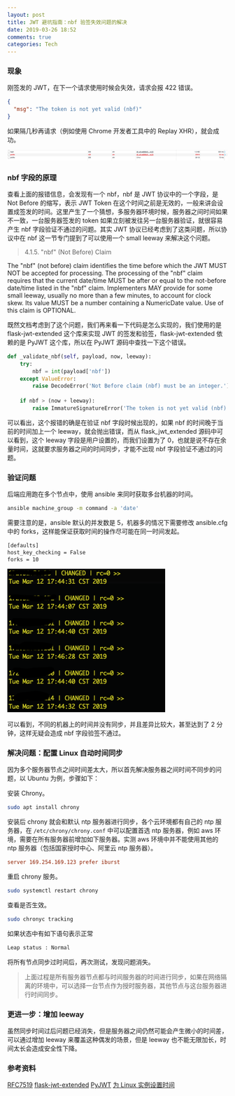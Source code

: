 ```yaml
---
layout: post
title: JWT 避坑指南：nbf 验签失效问题的解决
date: 2019-03-26 18:52
comments: true
categories: Tech
---
```


### 现象

刚签发的 JWT，在下一个请求使用时候会失效，请求会报 422 错误。

```json
{
  "msg": "The token is not yet valid (nbf)"
}
```

如果隔几秒再请求（例如使用 Chrome 开发者工具中的 Replay XHR），就会成功。

![](/upload/20190326_01.png)

### nbf 字段的原理

查看上面的报错信息，会发现有一个 nbf，nbf 是 JWT 协议中的一个字段，是 Not Before 的缩写，表示 JWT Token 在这个时间之前是无效的，一般来讲会设置成签发的时间。这里产生了一个猜想，多服务器环境时候，服务器之间时间如果不一致，一台服务器签发的 token 如果立刻被发往另一台服务器验证，就很容易产生 nbf 字段验证不通过的问题。其实 JWT 协议已经考虑到了这类问题，所以协议中在 nbf 这一节专门提到了可以使用一个 small leeway 来解决这个问题。

> 4.1.5.  "nbf" (Not Before) Claim

   The "nbf" (not before) claim identifies the time before which the JWT
   MUST NOT be accepted for processing.  The processing of the "nbf"
   claim requires that the current date/time MUST be after or equal to
   the not-before date/time listed in the "nbf" claim.  Implementers MAY
   provide for some small leeway, usually no more than a few minutes, to
   account for clock skew.  Its value MUST be a number containing a
   NumericDate value.  Use of this claim is OPTIONAL.

既然文档考虑到了这个问题，我们再来看一下代码是怎么实现的，我们使用的是 flask-jwt-extended 这个库来实现 JWT 的签发和验签，flask-jwt-extended 依赖的是 PyJWT 这个库，所以在 PyJWT 源码中查找一下这个错误。

```python
def _validate_nbf(self, payload, now, leeway):
    try:
        nbf = int(payload['nbf'])
    except ValueError:
        raise DecodeError('Not Before claim (nbf) must be an integer.')

    if nbf > (now + leeway):
        raise ImmatureSignatureError('The token is not yet valid (nbf)')
```

可以看出，这个报错的确是在验证 nbf 字段时候出现的，如果 nbf 的时间晚于当前的时间加上一个 leeway，就会抛出错误，而从 flask_jwt_extended 源码中可以看到，这个 leeway 字段是用户设置的，而我们设置为了 0，也就是说不存在余量时间，这就要求服务器之间的时间同步，才能不出现 nbf 字段验证不通过的问题。

### 验证问题

后端应用跑在多个节点中，使用 ansible 来同时获取多台机器的时间。

```bash
ansible machine_group -m command -a 'date' 
```

需要注意的是，ansible 默认的并发数是 5，机器多的情况下需要修改 ansible.cfg 中的 forks，这样能保证获取时间的操作尽可能在同一时间发起。

```config
[defaults]
host_key_checking = False
forks = 10
```

![](/upload/20190326_02.png)

可以看到，不同的机器上的时间并没有同步，并且差异比较大，甚至达到了 2 分钟，这样无疑会造成 nbf 字段验签不通过。

### 解决问题：配置 Linux 自动时间同步

因为多个服务器节点之间时间差太大，所以首先解决服务器之间时间不同步的问题，以 Ubuntu 为例，步骤如下：

安装 Chrony。

```bash
sudo apt install chrony
```

安装后 chrony 就会和默认 ntp 服务器进行同步，各个云环境都有自己的 ntp 服务器，在 `/etc/chrony/chrony.conf` 中可以配置首选 ntp 服务器，例如 aws 环境，需要在所有服务器前增加如下服务器。实测 aws 环境中并不能使用其他的 ntp 服务器（包括国家授时中心、阿里云 ntp 服务器）。

```conf
server 169.254.169.123 prefer iburst
```

重启 chrony 服务。

```bash
sudo systemctl restart chrony
```

查看是否生效。

```bash
sudo chronyc tracking
```

如果状态中有如下语句表示正常

```bash
Leap status : Normal
```

将所有节点同步过时间后，再次测试，发现问题消失。

> 上面过程是所有服务器节点都与时间服务器的时间进行同步，如果在网络隔离的环境中，可以选择一台节点作为授时服务器，其他节点与这台服务器进行时间同步。

### 更进一步：增加 leeway

虽然同步时间过后问题已经消失，但是服务器之间仍然可能会产生微小的时间差，可以通过增加 leeway 来覆盖这种偶发的场景，但是 leeway 也不能无限加长，时间太长会造成安全性下降。

### 参考资料

[RFC7519](https://tools.ietf.org/html/rfc7519)
[flask-jwt-extended](https://github.com/vimalloc/flask-jwt-extended)
[PyJWT](https://github.com/jpadilla/pyjwt)
[为 Linux 实例设置时间](https://docs.aws.amazon.com/AWSEC2/latest/UserGuide/set-time.html)